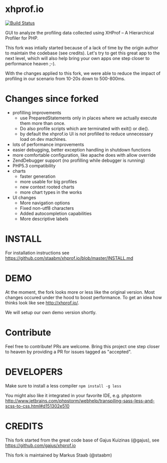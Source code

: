 xhprof.io
=========
[![Build Status](https://travis-ci.org/staabm/xhprof.io.svg)](https://travis-ci.org/staabm/xhprof.io)

GUI to analyze the profiling data collected using XHProf – A Hierarchical Profiler for PHP.

This fork was intially started because of a lack of time by the origin author to maintain the codebase (see credits).
Let's try to get this great app to the next level, which will also help bring your own apps one step closer to performance heaven ;-).

With the changes applied to this fork, we were able to reduce the impact of profiling in our scenario from 10-20s down to 500-800ms.


Changes since forked
====================

- profilling improvements
  - use PreparedStatements only in places where we actually execute them more than once.
  - Do also profile scripts which are terminated with exit() or die().
  - by default the xhprof.io UI is not profilled to reduce unnecessary load on dev machines. 
- lots of performance improvements
- easier debugging, better exception handling in shutdown functions
- more comfortable configuration, like apache does with allow override
- ZendDebugger support (no profilling while debugger is running)
- PHP5.3 compatibility
- charts
  - faster generation
  - more usable for big profiles
  - new context rooted charts
  - more chart types in the works
- UI changes
  - More navigation options
  - Fixed non-utf8 characters
  - Added autocompletion capabilities
  - More descriptive labels
  
INSTALL
=======

For installation instructions see https://github.com/staabm/xhprof.io/blob/master/INSTALL.md
  
DEMO
====

At the moment, the fork looks more or less like the original version.
Most changes occured under the hood to boost performance.
To get an idea how thinks look like see http://xhprof.io/.

We will setup our own demo version shortly.

Contribute
==========

Feel free to contribute! PRs are welcome. Bring this project one step closer to heaven by providing a PR for issues tagged as "accepted".

DEVELOPERS
==========

Make sure to install a less compiler
`npm install -g less`

You might also like it integrated in your favorite IDE, e.g. phpstorm http://www.jetbrains.com/phpstorm/webhelp/transpiling-sass-less-and-scss-to-css.html#d151302e510

CREDITS
=======

This fork started from the great code base of Gajus Kuizinas (@gajus), see https://github.com/gajus/xhprof.io

This fork is maintained by Markus Staab (@staabm)
